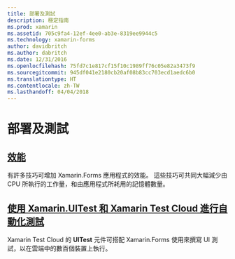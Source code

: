 ```yaml
---
title: 部署及測試
description: 穩定指南
ms.prod: xamarin
ms.assetid: 705c9fa4-12ef-4ee0-ab3e-8319ee9944c5
ms.technology: xamarin-forms
author: davidbritch
ms.author: dabritch
ms.date: 12/31/2016
ms.openlocfilehash: 75fd7c1e817cf15f10c1989ff76c05e82a3473f9
ms.sourcegitcommit: 945df041e2180cb20af08b83cc703ecd1aedc6b0
ms.translationtype: HT
ms.contentlocale: zh-TW
ms.lasthandoff: 04/04/2018
---
```

# <a name="deployment-and-testing"></a>部署及測試

## <a name="performanceperformancemd"></a>[效能](performance.md)

有許多技巧可增加 Xamarin.Forms 應用程式的效能。 這些技巧可共同大幅減少由 CPU 所執行的工作量，和由應用程式所耗用的記憶體數量。

## <a name="automated-testing-with-xamarinuitest-and-xamarin-test-clouduitest-and-test-cloudmd"></a>[使用 Xamarin.UITest 和 Xamarin Test Cloud 進行自動化測試](uitest-and-test-cloud.md)

Xamarin Test Cloud 的 **UITest** 元件可搭配 Xamarin.Forms 使用來撰寫 UI 測試，以在雲端中的數百個裝置上執行。
